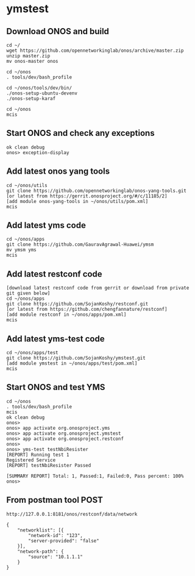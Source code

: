 # ymstest
## Download ONOS and build
```
cd ~/
wget https://github.com/opennetworkinglab/onos/archive/master.zip
unzip master.zip
mv onos-master onos

cd ~/onos
. tools/dev/bash_profile

cd ~/onos/tools/dev/bin/
./onos-setup-ubuntu-devenv
./onos-setup-karaf

cd ~/onos
mcis
```
## Start ONOS and check any exceptions
```
ok clean debug
onos> exception-display
```
## Add latest onos yang tools
```
cd ~/onos/utils
git clone https://github.com/opennetworkinglab/onos-yang-tools.git
[or latest from https://gerrit.onosproject.org/#/c/11185/2]
[add module onos-yang-tools in ~/onos/utils/pom.xml]
mcis
```
## Add latest yms code
```
cd ~/onos/apps
git clone https://github.com/GauravAgrawal-Huawei/ymsm
mv ymsm yms
mcis
```
## Add latest restconf code
```
[download latest restconf code from gerrit or download from private git given below]
cd ~/onos/apps
git clone https://github.com/SojanKoshy/restconf.git
[or latest from https://github.com/chengfannature/restconf]
[add module restconf in ~/onos/apps/pom.xml]
mcis
```
## Add latest yms-test code
```
cd ~/onos/apps/test
git clone https://github.com/SojanKoshy/ymstest.git
[add module ymstest in ~/onos/apps/test/pom.xml]
mcis
```
## Start ONOS and test YMS
```
cd ~/onos
. tools/dev/bash_profile
mcis
ok clean debug 
onos> 
onos> app activate org.onosproject.yms
onos> app activate org.onosproject.ymstest
onos> app activate org.onosproject.restconf
onos>        
onos> yms-test testNbiResister
[REPORT] Running test 1
Registered Service
[REPORT] testNbiResister Passed

[SUMMARY REPORT] Total: 1, Passed:1, Failed:0, Pass percent: 100%
onos> 
```
## From postman tool POST 
```
http://127.0.0.1:8181/onos/restconf/data/network

{
    "networklist": [{
        "network-id": "123",
        "server-provided": "false"
    }],
    "network-path": {
        "source": "10.1.1.1"
    }
}
```
